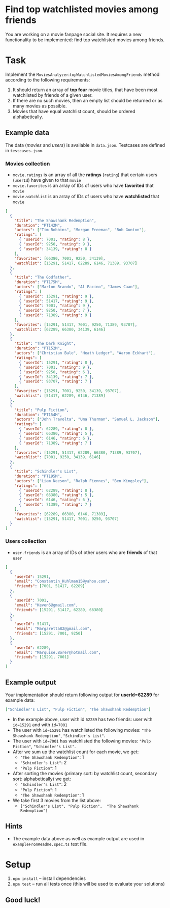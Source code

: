 # Find top watchlisted movies among friends

You are working on a movie fanpage social site. It requires a new functionality to be implemented: find top watchlisted movies among friends.

# Task

Implement the `MoviesAnalyzer`:`topWatchlistedMoviesAmongFriends` method according to the following requirements:

1. It should return an array of **top four** movie titles, that have been most watchlisted by friends of a given user.
2. If there are no such movies, then an empty list should be returned or as many movies as possible.
3. Movies that have equal watchlist count, should be ordered alphabetically.

## Example data

The data (_movies_ and _users_) is available in `data.json`. Testcases are defined in `testcases.json`.

### Movies collection

- `movie.ratings` is an array of all the **ratings** (`rating`) that certain users (`userId`) have given to that `movie`
- `movie.favorites` is an array of IDs of users who have **favorited** that `movie`
- `movie.watchlist` is an array of IDs of users who have **watchlisted** that `movie`

```json
[
  {
    "title": "The Shawshank Redemption",
    "duration": "PT142M",
    "actors": ["Tim Robbins", "Morgan Freeman", "Bob Gunton"],
    "ratings": [
      { "userId": 7001, "rating": 8 },
      { "userId": 9250, "rating": 9 },
      { "userId": 34139, "rating": 8 }
    ],
    "favorites": [66380, 7001, 9250, 34139],
    "watchlist": [15291, 51417, 62289, 6146, 71389, 93707]
  },
  {
    "title": "The Godfather",
    "duration": "PT175M",
    "actors": ["Marlon Brando", "Al Pacino", "James Caan"],
    "ratings": [
      { "userId": 15291, "rating": 9 },
      { "userId": 51417, "rating": 9 },
      { "userId": 7001, "rating": 9 },
      { "userId": 9250, "rating": 7 },
      { "userId": 71389, "rating": 9 }
    ],
    "favorites": [15291, 51417, 7001, 9250, 71389, 93707],
    "watchlist": [62289, 66380, 34139, 6146]
  },
  {
    "title": "The Dark Knight",
    "duration": "PT152M",
    "actors": ["Christian Bale", "Heath Ledger", "Aaron Eckhart"],
    "ratings": [
      { "userId": 15291, "rating": 8 },
      { "userId": 7001, "rating": 9 },
      { "userId": 9250, "rating": 6 },
      { "userId": 34139, "rating": 7 },
      { "userId": 93707, "rating": 7 }
    ],
    "favorites": [15291, 7001, 9250, 34139, 93707],
    "watchlist": [51417, 62289, 6146, 71389]
  },
  {
    "title": "Pulp Fiction",
    "duration": "PT154M",
    "actors": ["John Travolta", "Uma Thurman", "Samuel L. Jackson"],
    "ratings": [
      { "userId": 62289, "rating": 8 },
      { "userId": 66380, "rating": 5 },
      { "userId": 6146, "rating": 6 },
      { "userId": 71389, "rating": 7 }
    ],
    "favorites": [15291, 51417, 62289, 66380, 71389, 93707],
    "watchlist": [7001, 9250, 34139, 6146]
  },
  {
    "title": "Schindler's List",
    "duration": "PT195M",
    "actors": ["Liam Neeson", "Ralph Fiennes", "Ben Kingsley"],
    "ratings": [
      { "userId": 62289, "rating": 8 },
      { "userId": 66380, "rating": 5 },
      { "userId": 6146, "rating": 6 },
      { "userId": 71389, "rating": 7 }
    ],
    "favorites": [62289, 66380, 6146, 71389],
    "watchlist": [15291, 51417, 7001, 9250, 93707]
  }
]
```

### Users collection

- `user.friends` is an array of IDs of other users who are **friends** of that `user`

```json
[
  {
    "userId": 15291,
    "email": "Constantin_Kuhlman15@yahoo.com",
    "friends": [7001, 51417, 62289]
  },
  {
    "userId": 7001,
    "email": "Keven6@gmail.com",
    "friends": [15291, 51417, 62289, 66380]
  },
  {
    "userId": 51417,
    "email": "Margaretta82@gmail.com",
    "friends": [15291, 7001, 9250]
  },
  {
    "userId": 62289,
    "email": "Marquise.Borer@hotmail.com",
    "friends": [15291, 7001]
  }
]
```

## Example output

Your implementation should return following output for **userId=62289** for example data:

```json
["Schindler's List", "Pulp Fiction", "The Shawshank Redemption"]
```

- In the example above, user with id `62289` has two friends: user with `id=15291` and with `id=7001`
- The user with `id=15291` has watchlisted the following movies: `"The Shawshank Redemption"`, `"Schindler's List"`.
- The user with `id=7001` has watchlisted the following movies: `"Pulp Fiction"`, `"Schindler's List"`.
- After we sum up the watchlist count for each movie, we get:
  - `"The Shawshank Redemption"`: 1
  - `"Schindler's List"`: 2
  - `"Pulp Fiction"`: 1
- After sorting the movies (primary sort: by watchlist count, secondary sort: alphabetically) we get:
  - `"Schindler's List"`: 2
  - `"Pulp Fiction"`: 1
  - `"The Shawshank Redemption"`: 1
- We take first 3 movies from the list above:
  - `["Schindler's List", "Pulp Fiction",  "The Shawshank Redemption"]`

## Hints

- The example data above as well as example output are used in `exampleFromReadme.spec.ts` test file.

# Setup

1. `npm install` – install dependencies
2. `npm test` – run all tests once (this will be used to evaluate your solutions)

## Good luck!
